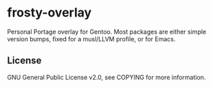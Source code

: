 # frosty-overlay

Personal Portage overlay for Gentoo. Most packages are either simple version bumps, fixed for a musl/LLVM profile, or for Emacs.

## License

GNU General Public License v2.0, see COPYING for more information.
